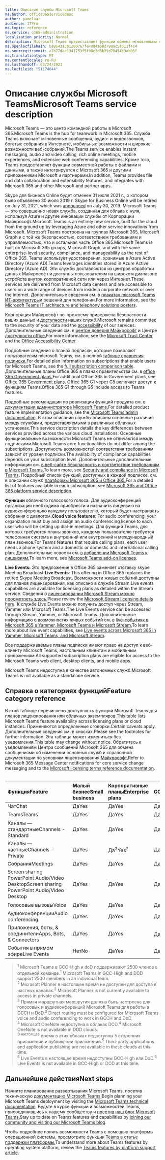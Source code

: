 ```yaml
---
title: Описание службы Microsoft Teams
ms.author: office365servicedesc
author: pamelaar
audience: ITPro
ms.topic: reference
ms.service: o365-administration
localization_priority: Normal
description: Microsoft Teams предоставляет функции обмена мгновенными сообщениями, совместной работы с файлами и данными, аудио- и видеосвязи, насыщенных онлайн-собраний, мобильных устройств и обширных возможностей веб-конференциации.
ms.openlocfilehash: ba8642a3b1260767fe4884a68d79aac5a511f4c4
ms.sourcegitcommit: a2b77dae1341753f5f98c3d3b39d70454c3ab05f
ms.translationtype: MT
ms.contentlocale: ru-RU
ms.lasthandoff: 03/24/2021
ms.locfileid: "51174044"
---
```

# <a name="microsoft-teams-service-description"></a><span data-ttu-id="b5d02-103">Описание службы Microsoft Teams</span><span class="sxs-lookup"><span data-stu-id="b5d02-103">Microsoft Teams service description</span></span>

<span data-ttu-id="b5d02-104">Microsoft Teams — это центр командной работы в Microsoft 365.</span><span class="sxs-lookup"><span data-stu-id="b5d02-104">Microsoft Teams is the hub for teamwork in Microsoft 365.</span></span> <span data-ttu-id="b5d02-105">Служба Teams включает мгновенные сообщения, аудио- и видеозвонков, богатые собрания в Интернете, мобильные возможности и широкие возможности веб-собраний.</span><span class="sxs-lookup"><span data-stu-id="b5d02-105">The Teams service enables instant messaging, audio and video calling, rich online meetings, mobile experiences, and extensive web conferencing capabilities.</span></span> <span data-ttu-id="b5d02-106">Кроме того, Teams предоставляет функции совместной работы с файлами и данными, а также интегрируется с Microsoft 365 и другими приложениями Microsoft и партнерами.</span><span class="sxs-lookup"><span data-stu-id="b5d02-106">In addition, Teams provides file and data collaboration and extensibility features, and integrates with Microsoft 365 and other Microsoft and partner apps.</span></span>

<span data-ttu-id="b5d02-107">Skype для бизнеса Online будет отменен 31 июля 2021 г., о котором было объявлено 30 июля 2019 г. [](https://techcommunity.microsoft.com/t5/Microsoft-Teams-Blog/Skype-for-Business-Online-to-Be-Retired-in-2021/ba-p/777833)</span><span class="sxs-lookup"><span data-stu-id="b5d02-107">Skype for Business Online will be retired on July 31, 2021, which was [announced](https://techcommunity.microsoft.com/t5/Microsoft-Teams-Blog/Skype-for-Business-Online-to-Be-Retired-in-2021/ba-p/777833) on July 30, 2019.</span></span> <span data-ttu-id="b5d02-108">Microsoft Teams — это совершенно новая служба, созданная для облака с нуля, используя Azure и другие инновации службы от Корпорации Майкрософт.</span><span class="sxs-lookup"><span data-stu-id="b5d02-108">Microsoft Teams is an entirely new service, built for the cloud from the ground up by leveraging Azure and other service innovations from Microsoft.</span></span> <span data-ttu-id="b5d02-109">Microsoft Teams построена на группах Microsoft 365, Microsoft Graph и с той же безопасностью, соответствием требованиям и управляемостью, что и остальная часть Office 365.</span><span class="sxs-lookup"><span data-stu-id="b5d02-109">Microsoft Teams is built on Microsoft 365 groups, Microsoft Graph, and with the same enterprise-level security, compliance, and manageability as the rest of Office 365.</span></span> <span data-ttu-id="b5d02-110">Teams использует удостоверения, хранимые в Azure Active Directory (Azure AD).</span><span class="sxs-lookup"><span data-stu-id="b5d02-110">Teams leverages identities stored in Azure Active Directory (Azure AD).</span></span> <span data-ttu-id="b5d02-111">Эти службы доставляются из центров обработки данных Майкрософт и доступны пользователям на широком диапазоне устройств внутри корпоративной сети или через Интернет.</span><span class="sxs-lookup"><span data-stu-id="b5d02-111">These services are delivered from Microsoft data centers and are accessible to users on a wide range of devices from inside a corporate network or over the internet.</span></span> <span data-ttu-id="b5d02-112">Дополнительные сведения см. в [плакатах microsoft Teams ИТ-архитектуры](/microsoftteams/teams-architecture-solutions-posters)и решений для телефонии.</span><span class="sxs-lookup"><span data-stu-id="b5d02-112">For more information, see the [Microsoft Teams IT architecture and telephony solutions posters](/microsoftteams/teams-architecture-solutions-posters).</span></span>

<span data-ttu-id="b5d02-113">Корпорация Майкрософт по-прежнему привержена безопасности ваших данных и [доступности](https://www.microsoft.com/trust-center/compliance/accessibility) наших служб.</span><span class="sxs-lookup"><span data-stu-id="b5d02-113">Microsoft remains committed to the security of your data and the [accessibility](https://www.microsoft.com/trust-center/compliance/accessibility) of our services.</span></span> <span data-ttu-id="b5d02-114">Дополнительные сведения см. в [центре доверия Майкрософт](https://www.microsoft.com/trust-center) и Центре [доступности office.](https://support.office.com/article/Office-Accessibility-Center-Resources-for-people-with-disabilities-ecab0fcf-d143-4fe8-a2ff-6cd596bddc6d)</span><span class="sxs-lookup"><span data-stu-id="b5d02-114">For more information, see the [Microsoft Trust Center](https://www.microsoft.com/trust-center) and the [Office Accessibility Center](https://support.office.com/article/Office-Accessibility-Center-Resources-for-people-with-disabilities-ecab0fcf-d143-4fe8-a2ff-6cd596bddc6d).</span></span>

<span data-ttu-id="b5d02-115">Подробные сведения о планах подписки, которые позволяют пользователям microsoft Teams, см. в полной [таблице сравнения подписки.](https://go.microsoft.com/fwlink/?linkid=2139145)</span><span class="sxs-lookup"><span data-stu-id="b5d02-115">For detailed plan information on subscriptions that enable users for Microsoft Teams, see the [full subscription comparison table](https://go.microsoft.com/fwlink/?linkid=2139145).</span></span> <span data-ttu-id="b5d02-116">Дополнительные планы Office 365 в планах правительства см. в [office 365 Government plans.](https://www.microsoft.com/microsoft-365/government/compare-office-365-government-plans)</span><span class="sxs-lookup"><span data-stu-id="b5d02-116">For additional Office 365 in Government plans, see [Office 365 Government plans](https://www.microsoft.com/microsoft-365/government/compare-office-365-government-plans).</span></span> <span data-ttu-id="b5d02-117">Office 365 G1 через G5 включает доступ к функциям Teams.</span><span class="sxs-lookup"><span data-stu-id="b5d02-117">Office 365 G1 through G5 include access to Teams features.</span></span>

<span data-ttu-id="b5d02-118">Подробные рекомендации по реализации функций продукта см. в [документации администратора Microsoft Teams.](/MicrosoftTeams)</span><span class="sxs-lookup"><span data-stu-id="b5d02-118">For detailed product feature implementation guidance, see the [Microsoft Teams admin documentation](/MicrosoftTeams).</span></span> <span data-ttu-id="b5d02-119">В этом описании службы описаны основные различия между службами, предоставляемыми в различных облачных установках.</span><span class="sxs-lookup"><span data-stu-id="b5d02-119">This service description details the key differences between services provided across the various cloud installations.</span></span> <span data-ttu-id="b5d02-120">Основные функциональные возможности Microsoft Teams не отличаются между подписками.</span><span class="sxs-lookup"><span data-stu-id="b5d02-120">Microsoft Teams core functionalities do not differ among the subscriptions.</span></span> <span data-ttu-id="b5d02-121">Доступность возможностей соответствия требованиям зависит от уровня подписки.</span><span class="sxs-lookup"><span data-stu-id="b5d02-121">The availability of compliance capabilities depends on your subscription level.</span></span> <span data-ttu-id="b5d02-122">Дополнительные дополнительные информации см. [в веб-сайте Безопасность и соответствие требованиям в Microsoft Teams.](/microsoftteams/security-compliance-overview)</span><span class="sxs-lookup"><span data-stu-id="b5d02-122">To learn more, see [Security and compliance in Microsoft Teams](/microsoftteams/security-compliance-overview).</span></span> <span data-ttu-id="b5d02-123">Подробный список функций, доступных в каждой подписке, см. в описании служб [платформы Microsoft 365 и Office 365.](./office-365-platform-service-description/office-365-platform-service-description.md)</span><span class="sxs-lookup"><span data-stu-id="b5d02-123">For a detailed list of features available in each subscription, see [Microsoft 365 and Office 365 platform service description](./office-365-platform-service-description/office-365-platform-service-description.md).</span></span>

<span data-ttu-id="b5d02-124">**Функции** облачного голосового голоса. Для аудиоконференций организации необходимо приобрести и назначить лицензию на аудиоконференцию каждому пользователю, который будет настраивать собрания с диалогом.</span><span class="sxs-lookup"><span data-stu-id="b5d02-124">**Cloud voice features**: For audio conferencing, your organization must buy and assign an audio conferencing license to each user who will be setting up dial-in meetings.</span></span> <span data-ttu-id="b5d02-125">Для функций Teams, для которых требуются планы звонков, каждому пользователю требуется телефонная система и внутренний или внутренний и международный план звонков.</span><span class="sxs-lookup"><span data-stu-id="b5d02-125">For Teams features that require calling plans, each user needs a phone system and a domestic or domestic and international calling plan.</span></span> <span data-ttu-id="b5d02-126">Дополнительные новости см. [в добавлении Microsoft Teams к лицензиям.](/microsoftteams/teams-add-on-licensing/microsoft-teams-add-on-licensing)</span><span class="sxs-lookup"><span data-stu-id="b5d02-126">To learn more, see [Microsoft Teams add-on licenses](/microsoftteams/teams-add-on-licensing/microsoft-teams-add-on-licensing).</span></span>

<span data-ttu-id="b5d02-127">**Live Events:** Это предложение в Office 365 заменяет отставку skype Meeting Broadcast.</span><span class="sxs-lookup"><span data-stu-id="b5d02-127">**Live Events**: This offering in Office 365 replaces the retired Skype Meeting Broadcast.</span></span> <span data-ttu-id="b5d02-128">Возможности живых событий доступны для планов лицензирования, как описано в службе Stream.</span><span class="sxs-lookup"><span data-stu-id="b5d02-128">Live events capabilities are available for licensing plans as detailed within the Stream service.</span></span> <span data-ttu-id="b5d02-129">Сведения о [лицензировании Microsoft Stream можно просмотреть здесь.](/stream/license-overview)</span><span class="sxs-lookup"><span data-stu-id="b5d02-129">Please review the [Microsoft Stream licensing details here](/stream/license-overview).</span></span> <span data-ttu-id="b5d02-130">К службе Live Events можно получить доступ через Stream, Yammer или Microsoft Teams.</span><span class="sxs-lookup"><span data-stu-id="b5d02-130">The Live Events service can be accessed through Stream, Yammer, or Microsoft Teams.</span></span> <span data-ttu-id="b5d02-131">Дополнительные информацию о возможностях живых событий см. в [live-событиях в Microsoft 365 в Yammer, Microsoft Teams и Microsoft Stream.](/stream/live-event-m365)</span><span class="sxs-lookup"><span data-stu-id="b5d02-131">To learn more about live event capabilities, see [Live events across Microsoft 365 in Yammer, Microsoft Teams, and Microsoft Stream](/stream/live-event-m365).</span></span>

<span data-ttu-id="b5d02-132">Все поддерживаемые планы подписки имеют право на доступ к веб-клиенту Microsoft Teams, настольным клиентам и мобильным приложениям.</span><span class="sxs-lookup"><span data-stu-id="b5d02-132">All supported subscription plans are eligible for access to the Microsoft Teams web client, desktop clients, and mobile apps.</span></span>

<span data-ttu-id="b5d02-133">Microsoft Teams недоступна в качестве автономных служб.</span><span class="sxs-lookup"><span data-stu-id="b5d02-133">Microsoft Teams is not available as a standalone service.</span></span>

## <a name="feature-category-reference"></a><span data-ttu-id="b5d02-134">Справка о категориях функций</span><span class="sxs-lookup"><span data-stu-id="b5d02-134">Feature category reference</span></span>

<span data-ttu-id="b5d02-135">В этой таблице перечислены доступность функций Microsoft Teams для планов лицензирования или облачных экземпляров.</span><span class="sxs-lookup"><span data-stu-id="b5d02-135">This table lists Microsoft Teams feature availability across licensing plans or cloud instances.</span></span> <span data-ttu-id="b5d02-136">Применяются определенные оговорки.</span><span class="sxs-lookup"><span data-stu-id="b5d02-136">Certain caveats apply.</span></span> <span data-ttu-id="b5d02-137">Дополнительные сведения см. в сносках.</span><span class="sxs-lookup"><span data-stu-id="b5d02-137">Please see the footnotes for further information.</span></span> <span data-ttu-id="b5d02-138">Эта таблица может измениться без уведомления.</span><span class="sxs-lookup"><span data-stu-id="b5d02-138">This table may change without notice.</span></span> <span data-ttu-id="b5d02-139">Обратитесь к уведомлениям Центра сообщений Microsoft 365 для обмена сообщениями об изменении основных служб и справочной документации по условиям лицензирования [Майкрософт.](https://www.microsoft.com/licensing/product-licensing/products)</span><span class="sxs-lookup"><span data-stu-id="b5d02-139">Refer to Microsoft 365 Message Center notifications for core service change messaging and to the [Microsoft licensing terms reference documentation](https://www.microsoft.com/licensing/product-licensing/products).</span></span><br><br>

| <span data-ttu-id="b5d02-140">Функция</span><span class="sxs-lookup"><span data-stu-id="b5d02-140">Feature</span></span> | <span data-ttu-id="b5d02-141">Малый бизнес</span><span class="sxs-lookup"><span data-stu-id="b5d02-141">Small business</span></span> | <span data-ttu-id="b5d02-142">Корпоративные планы</span><span class="sxs-lookup"><span data-stu-id="b5d02-142">Enterprise plans</span></span> | <span data-ttu-id="b5d02-143">GCC</span><span class="sxs-lookup"><span data-stu-id="b5d02-143">GCC</span></span> | <span data-ttu-id="b5d02-144">GCC - High</span><span class="sxs-lookup"><span data-stu-id="b5d02-144">GCC - High</span></span> | <span data-ttu-id="b5d02-145">DOD</span><span class="sxs-lookup"><span data-stu-id="b5d02-145">DOD</span></span> | <span data-ttu-id="b5d02-146">Образование</span><span class="sxs-lookup"><span data-stu-id="b5d02-146">Education</span></span> |
|:-----|:-----|:-----|:-----|:-----|:-----|:-----|
|<span data-ttu-id="b5d02-147">Чат</span><span class="sxs-lookup"><span data-stu-id="b5d02-147">Chat</span></span>  <br/> |<span data-ttu-id="b5d02-148">Да</span><span class="sxs-lookup"><span data-stu-id="b5d02-148">Yes</span></span>  <br/> |<span data-ttu-id="b5d02-149">Да</span><span class="sxs-lookup"><span data-stu-id="b5d02-149">Yes</span></span>  <br/> |<span data-ttu-id="b5d02-150">Да</span><span class="sxs-lookup"><span data-stu-id="b5d02-150">Yes</span></span>  <br/> |<span data-ttu-id="b5d02-151">Да</span><span class="sxs-lookup"><span data-stu-id="b5d02-151">Yes</span></span>  <br/> |<span data-ttu-id="b5d02-152">Да</span><span class="sxs-lookup"><span data-stu-id="b5d02-152">Yes</span></span>  <br/> |<span data-ttu-id="b5d02-153">Да</span><span class="sxs-lookup"><span data-stu-id="b5d02-153">Yes</span></span>  <br/> |
|<span data-ttu-id="b5d02-154">Teams</span><span class="sxs-lookup"><span data-stu-id="b5d02-154">Teams</span></span>  <br/> |<span data-ttu-id="b5d02-155">Да</span><span class="sxs-lookup"><span data-stu-id="b5d02-155">Yes</span></span> <br/> |<span data-ttu-id="b5d02-156">Да</span><span class="sxs-lookup"><span data-stu-id="b5d02-156">Yes</span></span> <br/> |<span data-ttu-id="b5d02-157">Да</span><span class="sxs-lookup"><span data-stu-id="b5d02-157">Yes</span></span> <br/> |<span data-ttu-id="b5d02-158">Да<sup>1</sup></span><span class="sxs-lookup"><span data-stu-id="b5d02-158">Yes<sup>1</sup></span></span>  <br/> |<span data-ttu-id="b5d02-159">Да<sup>1</sup></span><span class="sxs-lookup"><span data-stu-id="b5d02-159">Yes<sup>1</sup></span></span>  <br/> |<span data-ttu-id="b5d02-160">Да</span><span class="sxs-lookup"><span data-stu-id="b5d02-160">Yes</span></span>  <br/> |
|<span data-ttu-id="b5d02-161">Каналы — стандартные</span><span class="sxs-lookup"><span data-stu-id="b5d02-161">Channels - Standard</span></span>  <br/> |<span data-ttu-id="b5d02-162">Да</span><span class="sxs-lookup"><span data-stu-id="b5d02-162">Yes</span></span>  <br/> |<span data-ttu-id="b5d02-163">Да</span><span class="sxs-lookup"><span data-stu-id="b5d02-163">Yes</span></span>  <br/> |<span data-ttu-id="b5d02-164">Да</span><span class="sxs-lookup"><span data-stu-id="b5d02-164">Yes</span></span>  <br/> |<span data-ttu-id="b5d02-165">Да</span><span class="sxs-lookup"><span data-stu-id="b5d02-165">Yes</span></span>  <br/> |<span data-ttu-id="b5d02-166">Да</span><span class="sxs-lookup"><span data-stu-id="b5d02-166">Yes</span></span>  <br/> |<span data-ttu-id="b5d02-167">Да</span><span class="sxs-lookup"><span data-stu-id="b5d02-167">Yes</span></span>  <br/> |
|<span data-ttu-id="b5d02-168">Каналы — частные</span><span class="sxs-lookup"><span data-stu-id="b5d02-168">Channels - Private</span></span>  <br/> |<span data-ttu-id="b5d02-169">Да</span><span class="sxs-lookup"><span data-stu-id="b5d02-169">Yes</span></span>  <br/> |<span data-ttu-id="b5d02-170">Да<sup>2</sup></span><span class="sxs-lookup"><span data-stu-id="b5d02-170">Yes<sup>2</sup></span></span>  <br/> |<span data-ttu-id="b5d02-171">Да</span><span class="sxs-lookup"><span data-stu-id="b5d02-171">Yes</span></span> <br/> |<span data-ttu-id="b5d02-172">Нет</span><span class="sxs-lookup"><span data-stu-id="b5d02-172">No</span></span>  <br/> |<span data-ttu-id="b5d02-173">Нет</span><span class="sxs-lookup"><span data-stu-id="b5d02-173">No</span></span> <br/> |<span data-ttu-id="b5d02-174">Да</span><span class="sxs-lookup"><span data-stu-id="b5d02-174">Yes</span></span>  <br/> |
|<span data-ttu-id="b5d02-175">Собрания</span><span class="sxs-lookup"><span data-stu-id="b5d02-175">Meetings</span></span>  <br/> |<span data-ttu-id="b5d02-176">Да</span><span class="sxs-lookup"><span data-stu-id="b5d02-176">Yes</span></span>  <br/> |<span data-ttu-id="b5d02-177">Да</span><span class="sxs-lookup"><span data-stu-id="b5d02-177">Yes</span></span>  <br/> |<span data-ttu-id="b5d02-178">Да</span><span class="sxs-lookup"><span data-stu-id="b5d02-178">Yes</span></span>  <br/> |<span data-ttu-id="b5d02-179">Да</span><span class="sxs-lookup"><span data-stu-id="b5d02-179">Yes</span></span>  <br/> |<span data-ttu-id="b5d02-180">Да</span><span class="sxs-lookup"><span data-stu-id="b5d02-180">Yes</span></span>  <br/> |<span data-ttu-id="b5d02-181">Да</span><span class="sxs-lookup"><span data-stu-id="b5d02-181">Yes</span></span>  <br/> |
|<span data-ttu-id="b5d02-182">Screen sharing PowerPoint Audio/Video Desktop</span><span class="sxs-lookup"><span data-stu-id="b5d02-182">Screen sharing PowerPoint Audio/Video Desktop</span></span> <br/> |<span data-ttu-id="b5d02-183">Да</span><span class="sxs-lookup"><span data-stu-id="b5d02-183">Yes</span></span>  <br/> |<span data-ttu-id="b5d02-184">Да</span><span class="sxs-lookup"><span data-stu-id="b5d02-184">Yes</span></span>  <br/> |<span data-ttu-id="b5d02-185">Да</span><span class="sxs-lookup"><span data-stu-id="b5d02-185">Yes</span></span>  <br/> |<span data-ttu-id="b5d02-186">Да</span><span class="sxs-lookup"><span data-stu-id="b5d02-186">Yes</span></span>  <br/> |<span data-ttu-id="b5d02-187">Да</span><span class="sxs-lookup"><span data-stu-id="b5d02-187">Yes</span></span>  <br/> |<span data-ttu-id="b5d02-188">Да</span><span class="sxs-lookup"><span data-stu-id="b5d02-188">Yes</span></span>  <br/> |
|<span data-ttu-id="b5d02-189">Голосовые вызовы</span><span class="sxs-lookup"><span data-stu-id="b5d02-189">Voice</span></span>  <br/> |<span data-ttu-id="b5d02-190">Да</span><span class="sxs-lookup"><span data-stu-id="b5d02-190">Yes</span></span>  <br/> |<span data-ttu-id="b5d02-191">Да</span><span class="sxs-lookup"><span data-stu-id="b5d02-191">Yes</span></span>  <br/> |<span data-ttu-id="b5d02-192">Да</span><span class="sxs-lookup"><span data-stu-id="b5d02-192">Yes</span></span>  <br/> |<span data-ttu-id="b5d02-193">Да<sup>3</sup></span><span class="sxs-lookup"><span data-stu-id="b5d02-193">Yes<sup>3</sup></span></span>  <br/> |<span data-ttu-id="b5d02-194">Да<sup>3</sup></span><span class="sxs-lookup"><span data-stu-id="b5d02-194">Yes<sup>3</sup></span></span>  <br/> |<span data-ttu-id="b5d02-195">Да</span><span class="sxs-lookup"><span data-stu-id="b5d02-195">Yes</span></span>  <br/> |
|<span data-ttu-id="b5d02-196">Аудиоконференции</span><span class="sxs-lookup"><span data-stu-id="b5d02-196">Audio conferencing</span></span>  <br/> |<span data-ttu-id="b5d02-197">Да</span><span class="sxs-lookup"><span data-stu-id="b5d02-197">Yes</span></span>  <br/> |<span data-ttu-id="b5d02-198">Да</span><span class="sxs-lookup"><span data-stu-id="b5d02-198">Yes</span></span>  <br/> |<span data-ttu-id="b5d02-199">Да</span><span class="sxs-lookup"><span data-stu-id="b5d02-199">Yes</span></span>  <br/> |<span data-ttu-id="b5d02-200">Да<sup>3</sup></span><span class="sxs-lookup"><span data-stu-id="b5d02-200">Yes<sup>3</sup></span></span>  <br/> |<span data-ttu-id="b5d02-201">Да<sup>3</sup></span><span class="sxs-lookup"><span data-stu-id="b5d02-201">Yes<sup>3</sup></span></span>  <br/> |<span data-ttu-id="b5d02-202">Да</span><span class="sxs-lookup"><span data-stu-id="b5d02-202">Yes</span></span>  <br/> |
|<span data-ttu-id="b5d02-203">Приложения, боты, & соединители</span><span class="sxs-lookup"><span data-stu-id="b5d02-203">Apps, Bots, & Connectors</span></span>  <br/> |<span data-ttu-id="b5d02-204">Да</span><span class="sxs-lookup"><span data-stu-id="b5d02-204">Yes</span></span>  <br/> |<span data-ttu-id="b5d02-205">Да</span><span class="sxs-lookup"><span data-stu-id="b5d02-205">Yes</span></span>  <br/> |<span data-ttu-id="b5d02-206">Да<sup>5</sup></span><span class="sxs-lookup"><span data-stu-id="b5d02-206">Yes<sup>5</sup></span></span>  <br/> |<span data-ttu-id="b5d02-207">Да<sup>5</sup></span><span class="sxs-lookup"><span data-stu-id="b5d02-207">Yes<sup>5</sup></span></span>  <br/> |<span data-ttu-id="b5d02-208">Да<sup>4,5</sup></span><span class="sxs-lookup"><span data-stu-id="b5d02-208">Yes<sup>4,5</sup></span></span>  <br/> |<span data-ttu-id="b5d02-209">Да</span><span class="sxs-lookup"><span data-stu-id="b5d02-209">Yes</span></span>  <br/> |
|<span data-ttu-id="b5d02-210">События в прямом эфире</span><span class="sxs-lookup"><span data-stu-id="b5d02-210">Live Events</span></span>  <br/> |<span data-ttu-id="b5d02-211">Нет</span><span class="sxs-lookup"><span data-stu-id="b5d02-211">No</span></span>  <br/> |<span data-ttu-id="b5d02-212">Да</span><span class="sxs-lookup"><span data-stu-id="b5d02-212">Yes</span></span>  <br/> |<span data-ttu-id="b5d02-213">Да</span><span class="sxs-lookup"><span data-stu-id="b5d02-213">Yes</span></span>  <br/> |<span data-ttu-id="b5d02-214">No<sup>6</sup></span><span class="sxs-lookup"><span data-stu-id="b5d02-214">No<sup>6</sup></span></span>  <br/> |<span data-ttu-id="b5d02-215">No<sup>6</sup></span><span class="sxs-lookup"><span data-stu-id="b5d02-215">No<sup>6</sup></span></span>  <br/> |<span data-ttu-id="b5d02-216">Да</span><span class="sxs-lookup"><span data-stu-id="b5d02-216">Yes</span></span>  <br/> |

> <span data-ttu-id="b5d02-217"><sup>1</sup>  Microsoft Teams в GCC-High и doD поддерживают 2500 членов в отдельной команде.</span><span class="sxs-lookup"><span data-stu-id="b5d02-217"><sup>1</sup>  Microsoft Teams in GCC-High and DOD support 2500 members in an individual team.</span></span><br/>
> <span data-ttu-id="b5d02-218"><sup>2</sup> Microsoft Planner в настоящее время не доступен для доступа в частных каналах.</span><span class="sxs-lookup"><span data-stu-id="b5d02-218"><sup>2</sup> Microsoft Planner is not currently available to access in private channels.</span></span><br/>
> <span data-ttu-id="b5d02-219"><sup>3</sup> Прямая маршрутная маршрутия должна быть настроена для голосовых и аудиоконференций Microsoft Teams для работы в GCCH и DoD.</span><span class="sxs-lookup"><span data-stu-id="b5d02-219"><sup>3</sup> Direct routing must be configured for Microsoft Teams voice and audio conferencing to work in GCCH and DoD.</span></span><br/>
> <span data-ttu-id="b5d02-220"><sup>4</sup> Microsoft OneNote недоступна в облаках DOD.</span><span class="sxs-lookup"><span data-stu-id="b5d02-220"><sup>4</sup> Microsoft OneNote is not available in DOD clouds.</span></span><br/>
> <span data-ttu-id="b5d02-221"><sup>В настоящее</sup> время в этих облаках недоступны 5 сторонних приложений и публикаций приложений.</span><span class="sxs-lookup"><span data-stu-id="b5d02-221"><sup>5</sup> Third-party applications and application publishing are not available in these clouds at this time.</span></span><br/>
> <span data-ttu-id="b5d02-222"><sup>6</sup> Live Events в настоящее время недоступны GCC-High или DoD.</span><span class="sxs-lookup"><span data-stu-id="b5d02-222"><sup>6</sup> Live Events is not available in GCC-High or DOD at this time.</span></span><br/>

## <a name="next-steps"></a><span data-ttu-id="b5d02-223">Дальнейшие действия</span><span class="sxs-lookup"><span data-stu-id="b5d02-223">Next steps</span></span>

<span data-ttu-id="b5d02-224">Начните планирование развертывания Microsoft Teams, посетив техническую [документацию Microsoft Teams.](/MicrosoftTeams/)</span><span class="sxs-lookup"><span data-stu-id="b5d02-224">Begin planning your Microsoft Teams deployment by visiting the [Microsoft Teams technical documentation](/MicrosoftTeams/).</span></span> <span data-ttu-id="b5d02-225">Будьте в курсе функций и возможностей Teams, присоединившись к нашему сообществу и [посетив наш блог Microsoft Teams.](https://aka.ms/TeamsBlog)</span><span class="sxs-lookup"><span data-stu-id="b5d02-225">Stay up to date on Teams features and capabilities by [joining our community and visiting our Microsoft Teams blog](https://aka.ms/TeamsBlog).</span></span>

<span data-ttu-id="b5d02-226">Чтобы подробнее понять возможности Teams с помощью платформы операционной системы, просмотрите функции [Teams в статье поддержки платформы.](https://aka.ms/teamsfeaturesbyplatform)</span><span class="sxs-lookup"><span data-stu-id="b5d02-226">To understand more about Teams features by operating system platform, review the [Teams features by platform support article](https://aka.ms/teamsfeaturesbyplatform).</span></span>